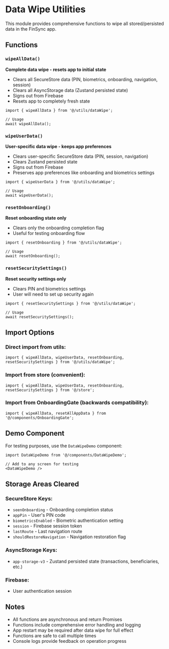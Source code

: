 # Data Wipe Utilities

This module provides comprehensive functions to wipe all stored/persisted data in the FinSync app.

## Functions

### `wipeAllData()`
**Complete data wipe - resets app to initial state**
- Clears all SecureStore data (PIN, biometrics, onboarding, navigation, session)
- Clears all AsyncStorage data (Zustand persisted state)
- Signs out from Firebase
- Resets app to completely fresh state

```tsx
import { wipeAllData } from '@/utils/dataWipe';

// Usage
await wipeAllData();
```

### `wipeUserData()`
**User-specific data wipe - keeps app preferences**
- Clears user-specific SecureStore data (PIN, session, navigation)
- Clears Zustand persisted state
- Signs out from Firebase
- Preserves app preferences like onboarding and biometrics settings

```tsx
import { wipeUserData } from '@/utils/dataWipe';

// Usage
await wipeUserData();
```

### `resetOnboarding()`
**Reset onboarding state only**
- Clears only the onboarding completion flag
- Useful for testing onboarding flow

```tsx
import { resetOnboarding } from '@/utils/dataWipe';

// Usage
await resetOnboarding();
```

### `resetSecuritySettings()`
**Reset security settings only**
- Clears PIN and biometrics settings
- User will need to set up security again

```tsx
import { resetSecuritySettings } from '@/utils/dataWipe';

// Usage
await resetSecuritySettings();
```

## Import Options

### Direct import from utils:
```tsx
import { wipeAllData, wipeUserData, resetOnboarding, resetSecuritySettings } from '@/utils/dataWipe';
```

### Import from store (convenient):
```tsx
import { wipeAllData, wipeUserData, resetOnboarding, resetSecuritySettings } from '@/store';
```

### Import from OnboardingGate (backwards compatibility):
```tsx
import { wipeAllData, resetAllAppData } from '@/components/OnboardingGate';
```

## Demo Component

For testing purposes, use the `DataWipeDemo` component:

```tsx
import DataWipeDemo from '@/components/DataWipeDemo';

// Add to any screen for testing
<DataWipeDemo />
```

## Storage Areas Cleared

### SecureStore Keys:
- `seenOnboarding` - Onboarding completion status
- `appPin` - User's PIN code
- `biometricsEnabled` - Biometric authentication setting
- `session` - Firebase session token
- `lastRoute` - Last navigation route
- `shouldRestoreNavigation` - Navigation restoration flag

### AsyncStorage Keys:
- `app-storage-v3` - Zustand persisted state (transactions, beneficiaries, etc.)

### Firebase:
- User authentication session

## Notes

- All functions are asynchronous and return Promises
- Functions include comprehensive error handling and logging
- App restart may be required after data wipe for full effect
- Functions are safe to call multiple times
- Console logs provide feedback on operation progress
